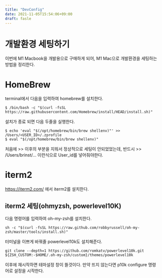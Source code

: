```yaml
---
title: "DevConfig"
date: 2021-11-05T15:54:06+09:00
draft: fasle
---
```

# 개발환경 세팅하기
이번에 M1 Macbook을 개발용으로 구매하게 되어, M1 Mac으로 개발환경을 세팅하는 방법을 정리한다.

# HomeBrew
terminal에서 다음을 입력하여 homebrew를 설치한다.
```shell
$ /bin/bash -c "$(curl -fsSL https://raw.githubusercontent.com/Homebrew/install/HEAD/install.sh)"
```
설치가 종료 되면 다음 두줄을 실행한다.
```shell
$ echo 'eval "$(/opt/homebrew/bin/brew shellenv)"' >> /Users/<USER_ID>/.zprofile
$ eval "$(/opt/homebrew/bin/brew shellenv)"
```
처음에 >> 이후의 부분을 지워서 정상적으로 세팅이 안되었었는데, 반드시 >> /Users/brinst/... 이런식으로 User_id를 넣어줘야한다.

# iterm2
https://iterm2.com/ 에서 iterm2를 설치한다.

## iterm2 세팅(ohmyzsh, powerlevel10K)
다음 명령어를 입력하여 oh-my-zsh를 설치한다.
```shell
sh -c "$(curl -fsSL https://raw.github.com/robbyrussell/oh-my-zsh/master/tools/install.sh)"
```

터미널을 이쁘게 바꿔줄 powerlevel10k도 설치해준다.
```shell
git clone --depth=1 https://github.com/romkatv/powerlevel10k.git ${ZSH_CUSTOM:-$HOME/.oh-my-zsh/custom}/themes/powerlevel10k
```
이후에 재시작하면 테마설정 창이 뜰것이다.
만약 뜨지 않는다면 p10k configure 명령어로 설정을 시작한다.

